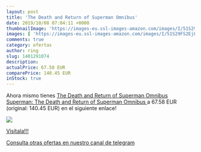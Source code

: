 ```yaml
---
layout: post
title: 'The Death and Return of Superman Omnibus'
date: 2019/10/08 07:04:11 +0000
thumbnailImage: 'https://images-eu.ssl-images-amazon.com/images/I/51S29FS2EjL._SL200_.jpg'
images: [ 'https://images-eu.ssl-images-amazon.com/images/I/51S29FS2EjL._SL200_.jpg' ]
comments: true
category: ofertas
author: ring
slug: 1401291074
description:
actualPrice: 67.58 EUR
comparePrice: 140.45 EUR
inStock: true
---
```


Ahora mismo tienes [The Death and Return of Superman Omnibus  Superman: The Death and Return of Superman Omnibus ](https://www.amazon.com/dp/1401291074/?tag=redken08-20) a 67.58 EUR (original: 140.45 EUR) en el siguiente enlace!

[![](https://images-eu.ssl-images-amazon.com/images/I/51S29FS2EjL._SL200_.jpg)](https://www.amazon.com/dp/1401291074/?tag=redken08-20)

[Visítala!!!](https://www.amazon.com/dp/1401291074/?tag=redken08-20)

[Consulta otras ofertas en nuestro canal de telegram](https://t.me/s/ofertas25)
